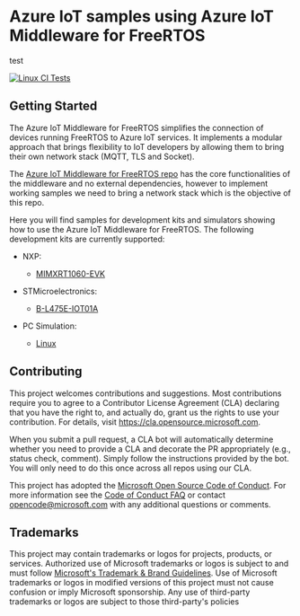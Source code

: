 # Azure IoT samples using Azure IoT Middleware for FreeRTOS
test
<!-- markdown-link-check-disable -->
[![Linux CI Tests](https://github.com/Azure-Samples/iot-middleware-freertos-samples/actions/workflows/ci_tests_linux.yml/badge.svg)](https://github.com/Azure-Samples/iot-middleware-freertos-samples/actions/workflows/ci_tests_linux.yml)
<!-- markdown-link-check-enable-->

## Getting Started

The Azure IoT Middleware for FreeRTOS simplifies the connection of devices running FreeRTOS to Azure IoT services. It implements a modular approach that brings flexibility to IoT developers by allowing them to bring their own network stack (MQTT, TLS and Socket).

The [Azure IoT Middleware for FreeRTOS repo](https://github.com/Azure/azure-iot-middleware-freertos) has the core functionalities of the middleware and no external dependencies, however to implement working samples we need to bring a network stack which is the objective of this repo. 

Here you will find samples for development kits and simulators showing how to use the Azure IoT Middleware for FreeRTOS. The following development kits are currently supported:

* NXP:
  * [MIMXRT1060-EVK](demos/projects/NXP/mimxrt1060/)

* STMicroelectronics:
  * [B-L475E-IOT01A](demos/projects/ST/b-l475e-iot01a/)

* PC Simulation:
  * [Linux](demos/projects/PC/linux/)

## Contributing

This project welcomes contributions and suggestions.  Most contributions require you to agree to a
Contributor License Agreement (CLA) declaring that you have the right to, and actually do, grant us
the rights to use your contribution. For details, visit https://cla.opensource.microsoft.com.

When you submit a pull request, a CLA bot will automatically determine whether you need to provide
a CLA and decorate the PR appropriately (e.g., status check, comment). Simply follow the instructions
provided by the bot. You will only need to do this once across all repos using our CLA.

This project has adopted the [Microsoft Open Source Code of Conduct](https://opensource.microsoft.com/codeofconduct/).
For more information see the [Code of Conduct FAQ](https://opensource.microsoft.com/codeofconduct/faq/) or
contact [opencode@microsoft.com](mailto:opencode@microsoft.com) with any additional questions or comments.

## Trademarks

This project may contain trademarks or logos for projects, products, or services. Authorized use of Microsoft 
trademarks or logos is subject to and must follow 
[Microsoft's Trademark & Brand Guidelines](https://www.microsoft.com/en-us/legal/intellectualproperty/trademarks/usage/general).
Use of Microsoft trademarks or logos in modified versions of this project must not cause confusion or imply Microsoft sponsorship.
Any use of third-party trademarks or logos are subject to those third-party's policies
